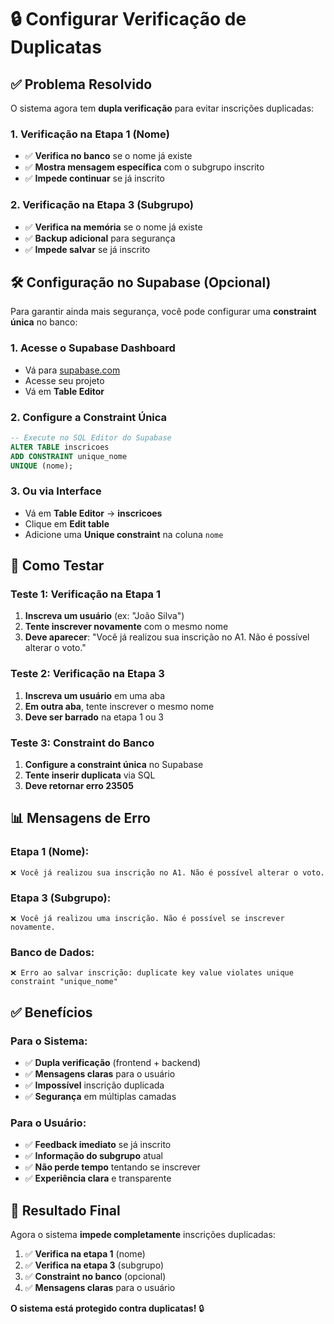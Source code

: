 # 🔒 Configurar Verificação de Duplicatas

## ✅ Problema Resolvido

O sistema agora tem **dupla verificação** para evitar inscrições duplicadas:

### 1. **Verificação na Etapa 1** (Nome)
- ✅ **Verifica no banco** se o nome já existe
- ✅ **Mostra mensagem específica** com o subgrupo inscrito
- ✅ **Impede continuar** se já inscrito

### 2. **Verificação na Etapa 3** (Subgrupo)
- ✅ **Verifica na memória** se o nome já existe
- ✅ **Backup adicional** para segurança
- ✅ **Impede salvar** se já inscrito

## 🛠️ Configuração no Supabase (Opcional)

Para garantir ainda mais segurança, você pode configurar uma **constraint única** no banco:

### 1. **Acesse o Supabase Dashboard**
- Vá para [supabase.com](https://supabase.com)
- Acesse seu projeto
- Vá em **Table Editor**

### 2. **Configure a Constraint Única**
```sql
-- Execute no SQL Editor do Supabase
ALTER TABLE inscricoes 
ADD CONSTRAINT unique_nome 
UNIQUE (nome);
```

### 3. **Ou via Interface**
- Vá em **Table Editor** → **inscricoes**
- Clique em **Edit table**
- Adicione uma **Unique constraint** na coluna `nome`

## 🧪 Como Testar

### Teste 1: Verificação na Etapa 1
1. **Inscreva um usuário** (ex: "João Silva")
2. **Tente inscrever novamente** com o mesmo nome
3. **Deve aparecer**: "Você já realizou sua inscrição no A1. Não é possível alterar o voto."

### Teste 2: Verificação na Etapa 3
1. **Inscreva um usuário** em uma aba
2. **Em outra aba**, tente inscrever o mesmo nome
3. **Deve ser barrado** na etapa 1 ou 3

### Teste 3: Constraint do Banco
1. **Configure a constraint única** no Supabase
2. **Tente inserir duplicata** via SQL
3. **Deve retornar erro 23505**

## 📊 Mensagens de Erro

### Etapa 1 (Nome):
```
❌ Você já realizou sua inscrição no A1. Não é possível alterar o voto.
```

### Etapa 3 (Subgrupo):
```
❌ Você já realizou uma inscrição. Não é possível se inscrever novamente.
```

### Banco de Dados:
```
❌ Erro ao salvar inscrição: duplicate key value violates unique constraint "unique_nome"
```

## ✅ Benefícios

### Para o Sistema:
- ✅ **Dupla verificação** (frontend + backend)
- ✅ **Mensagens claras** para o usuário
- ✅ **Impossível** inscrição duplicada
- ✅ **Segurança** em múltiplas camadas

### Para o Usuário:
- ✅ **Feedback imediato** se já inscrito
- ✅ **Informação do subgrupo** atual
- ✅ **Não perde tempo** tentando se inscrever
- ✅ **Experiência clara** e transparente

## 🎯 Resultado Final

Agora o sistema **impede completamente** inscrições duplicadas:

1. ✅ **Verifica na etapa 1** (nome)
2. ✅ **Verifica na etapa 3** (subgrupo)
3. ✅ **Constraint no banco** (opcional)
4. ✅ **Mensagens claras** para o usuário

**O sistema está protegido contra duplicatas!** 🔒 
